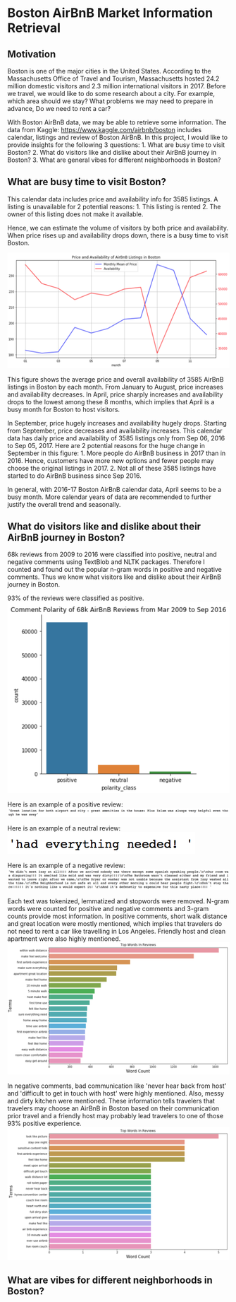 # Boston AirBnB Market Information Retrieval

## Motivation
Boston is one of the major cities in the United States. According to the Massachusetts Office of Travel and Tourism, Massachusetts hosted 24.2 million domestic visitors and 2.3 million international visitors in 2017. Before we travel, we would like to do some research about a city. For example, which area should we stay? What problems we may need to prepare in advance, Do we need to rent a car? 

With Boston AirBnB data, we may be able to retrieve some information. The data from Kaggle: https://www.kaggle.com/airbnb/boston includes calendar, listings and review of Boston AirBnB. In this project, I would like to provide insights for the following 3 questions:
	1. What are busy time to visit Boston?
	2. What do visitors like and dislike about their AirBnB journey in Boston?
	3. What are general vibes for different neighborhoods in Boston?

## What are busy time to visit Boston?
This calendar data includes price and availability info for 3585 listings. A listing is unavailable for 2 potential reasons:
	1. This listing is rented
	2. The owner of this listing does not make it available.

Hence, we can estimate the volume of visitors by both price and availability. When price rises up and availability drops down, there is a busy time to visit Boston.

![monthly_volume.png](image/monthly_volume.png)

This figure shows the average price and overall availability of 3585 AirBnB listings in Boston by each month. From January to August, price increases and availability decreases. In April, price sharply increases and availability drops to the lowest among these 8 months, which implies that April is a busy month for Boston to host visitors.

In September, price hugely increases and availability hugely drops. Starting from September, price decreases and availability increases. This calendar data has daily price and availability of 3585 listings only from Sep 06, 2016 to Sep 05, 2017. Here are 2 potential reasons for the huge change in September in this figure:
	1. More people do AirBnB business in 2017 than in 2016. Hence, customers have more new options and fewer people may choose the original listings in 2017.
	2. Not all of these 3585 listings have started to do AirBnB business since Sep 2016.

In general, with 2016-17 Boston AirBnB calendar data, April seems to be a busy month. More calendar years of data are recommended to further justify the overall trend and seasonally. 

## What do visitors like and dislike about their AirBnB journey in Boston?
68k reviews from 2009 to 2016 were classified into positive, neutral and negative comments using TextBlob and NLTK packages. Therefore I counted and found out the popular n-gram words in positive and negative comments. Thus we know what visitors like and dislike about their AirBnB journey in Boston.

93% of the reviews were classified as positive.
![review_polarity.png](image/review_polarity.png)

Here is an example of a positive review:
![positive_review.png](image/positive_review.png)

Here is an example of a neutral review:
![neutral_review.png](image/neutral_review.png)

Here is an example of a negative review:
![negative_review.png](image/negative_review.png)

Each text was tokenized, lemmatized and stopwords were removed. N-gram words were counted for positive and negative comments and 3-gram counts provide most information. In positive comments, short walk distance and great location were mostly mentioned, which implies that travelers do not need to rent a car like travelling in Los Angeles. Friendly host and clean apartment were also highly mentioned.
![3grams_positive.png](image/3grams_positive.png)

In negative comments, bad communication like 'never hear back from host' and 'difficult to get in touch with host' were highly mentioned. Also, messy and dirty kitchen were mentioned. These information tells travelers that travelers may choose an AirBnB in Boston based on their communication prior travel and a friendly host may probably lead travelers to one of those 93% positive experience.
![3grams_negative.png](image/3grams_negative.png)

## What are vibes for different neighborhoods in Boston?

